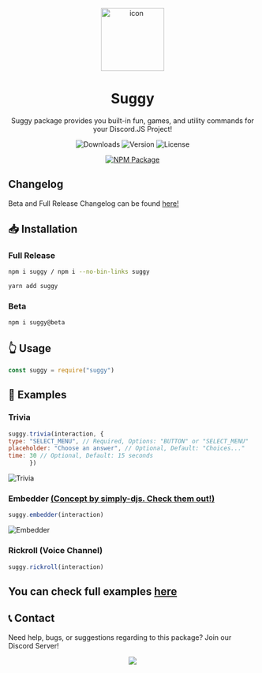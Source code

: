 <p align=center>
   <img src="https://raw.githubusercontent.com/Sugger25e/suggynpm/main/src/icon.png" alt=icon height=128px width=128px>
</p>

<h1 align=center>
   Suggy
   </h1>

<p align=center>
   Suggy package provides you built-in fun, games, and utility commands for your Discord.JS Project!
</p>
  
  <p align=center>
 <img src="https://img.shields.io/npm/dt/suggy.svg" alt="Downloads"> <img src="https://img.shields.io/npm/v/suggy.svg" alt="Version"> <img src="https://img.shields.io/npm/l/suggy.svg" alt="License">
   </p>

   <p align=center>
   <a href="https://npmjs.com/package/suggy">
  <img src="https://nodei.co/npm/suggy.png" alt="NPM Package">
  </a>
   </p>

## Changelog
Beta and Full Release Changelog can be found [here!](https://github.com/Sugger25e/suggynpm/blob/main/changelog.md)

## 📥 Installation
### Full Release
```bash
npm i suggy / npm i --no-bin-links suggy
```
```bash
yarn add suggy
```

### Beta
```bash
npm i suggy@beta
```

## 👆 Usage
```js
const suggy = require("suggy")
```

## 🔧 Examples
### Trivia
```js
suggy.trivia(interaction, {
type: "SELECT_MENU", // Required, Options: "BUTTON" or "SELECT_MENU"
placeholder: "Choose an answer", // Optional, Default: "Choices..."
time: 30 // Optional, Default: 15 seconds
      })

```
![Trivia](https://raw.githubusercontent.com/Sugger25e/suggynpm/main/src/trivia.png)



### Embedder [(Concept by simply-djs. Check them out!)](https://www.npmjs.com/package/simply-djs)
```js
suggy.embedder(interaction)
```
![Embedder](https://raw.githubusercontent.com/Sugger25e/suggynpm/main/src/embedder.png)

### Rickroll (Voice Channel)
```js
suggy.rickroll(interaction)
```


## You can check full examples [here](https://github.com/Sugger25e/suggynpm/tree/main/examples)

## 📞 Contact
Need help, bugs, or suggestions regarding to this package? Join our Discord Server!
   <p align=center>
    <a href="https://discord.gg/egEgFkugXW">
     <img src="https://discordapp.com/api/guilds/862268547380019210/widget.png?style=banner2">
     </a>
    </p>
